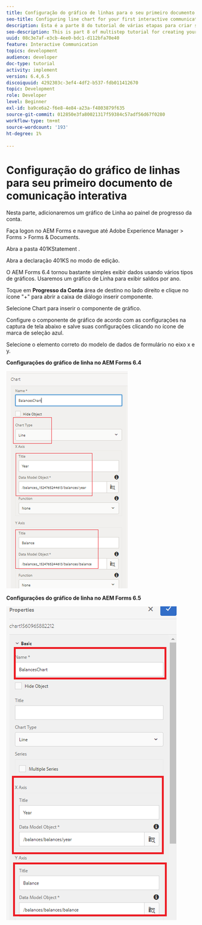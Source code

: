 ```yaml
---
title: Configuração do gráfico de linhas para o seu primeiro documento de comunicação interativa parte 8
seo-title: Configuring line chart for your first interactive communication document
description: Esta é a parte 8 do tutorial de várias etapas para criar seu primeiro documento de comunicações interativas. Nesta parte, adicionaremos um gráfico de Linha ao painel de progresso da conta.
seo-description: This is part 8 of multistep tutorial for creating your first interactive communications document. In this part, we will add a Line chart to the account progress panel.
uuid: 08c3e7af-e3cb-4ee0-bdc1-d112bfa70e40
feature: Interactive Communication
topics: development
audience: developer
doc-type: tutorial
activity: implement
version: 6.4,6.5
discoiquuid: 4292303c-3ef4-4df2-b537-fdb011412670
topic: Development
role: Developer
level: Beginner
exl-id: ba9ce6a2-f6e8-4e84-a23a-f4803879f635
source-git-commit: 012850e3fa80021317f59384c57adf56d67f0280
workflow-type: tm+mt
source-wordcount: '193'
ht-degree: 1%

---
```


# Configuração do gráfico de linhas para seu primeiro documento de comunicação interativa

Nesta parte, adicionaremos um gráfico de Linha ao painel de progresso da conta.

Faça logon no AEM Forms e navegue até Adobe Experience Manager > Forms > Forms &amp; Documents.

Abra a pasta 401KStatement .

Abra a declaração 401KS no modo de edição.

O AEM Forms 6.4 tornou bastante simples exibir dados usando vários tipos de gráficos. Usaremos um gráfico de Linha para exibir saldos por ano.

Toque em **Progresso da Conta** área de destino no lado direito e clique no ícone &quot;+&quot; para abrir a caixa de diálogo inserir componente.

Selecione Chart para inserir o componente de gráfico.

Configure o componente de gráfico de acordo com as configurações na captura de tela abaixo e salve suas configurações clicando no ícone de marca de seleção azul.

Selecione o elemento correto do modelo de dados de formulário no eixo x e y.

**Configurações do gráfico de linha no AEM Forms 6.4**

![linechart64](assets/linechart.png)

**Configurações do gráfico de linha no AEM Forms 6.5**

![linechart64](assets/linechart65.PNG)
